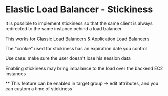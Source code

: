 # Elastic Load Balancer - Stickiness

It is possible to implement stickiness so that the same client is always redirected to the same instance behind a load balancer

This works for Classic Load Balancers & Application Load Balancers 

The "cookie" used for stickiness has an expiration date you control

Use case: make sure the user doesn't lose his session data

Enabling stickiness may bring imbalance to the load over the backend EC2 instances

** This feature can be enabled in target group -> edit attributes, and you can custom a time of stickiness